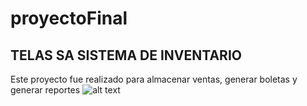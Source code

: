 # proyectoFinal
## TELAS SA SISTEMA DE INVENTARIO 
Este proyecto fue realizado para almacenar ventas, generar boletas y generar reportes
![alt text](https://github.com/[patrickram99]/[proyectoFinal]/blob/[branch]/qrcode.jpeg?raw=true)
